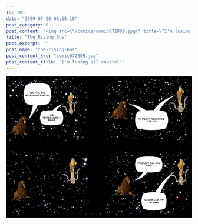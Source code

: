 ```yaml
---
ID: 705
date: "2009-07-28 06:15:10"
post_category: 0
post_content: "<img src=\"/comics/comic072809.jpg\" title=\"I'm losing all control!\" />"
title: "The Rising Bus"
post_excerpt: ""
post_name: "the-rising-bus"
post_content_src: "comic072809.jpg"
post_content_title: "I'm losing all control!"
---
```



[![I'm losing all control!](/comics-hi-res/comic072809.jpg)](/comics-hi-res/comic072809.jpg "I'm losing all control!")
